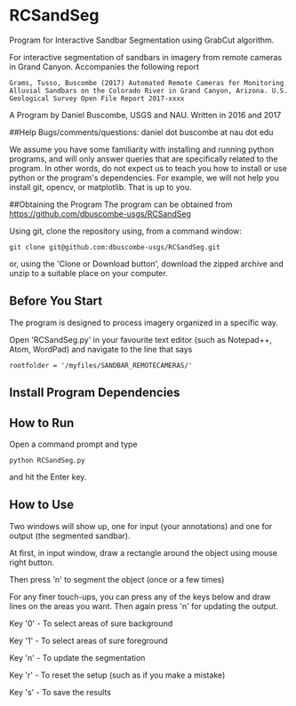 # RCSandSeg
Program for Interactive Sandbar Segmentation using GrabCut algorithm.

For interactive segmentation of sandbars in imagery from remote cameras in Grand Canyon. Accompanies the following report

```
Grams, Tusso, Buscombe (2017) Automated Remote Cameras for Monitoring Alluvial Sandbars on the Colorado River in Grand Canyon, Arizona. U.S. Geological Survey Open File Report 2017-xxxx
```

A Program by Daniel Buscombe, USGS and NAU. Written in 2016 and 2017

##Help
Bugs/comments/questions: daniel dot buscombe at nau dot edu

We assume you have some familiarity with installing and running python programs, and will only answer queries that are specifically related to the program. In other words, do not expect us to teach you how to install or use python or the program's dependencies. For example, we will not help you install git, opencv, or matplotlib. That is up to you. 

##Obtaining the Program
The program can be obtained from https://github.com/dbuscombe-usgs/RCSandSeg

Using git, clone the repository using, from a command window: 

```
git clone git@github.com:dbuscombe-usgs/RCSandSeg.git
```

or, using the 'Clone or Download button', download the zipped archive and unzip to a suitable place on your computer.  


## Before You Start
The program is designed to process imagery organized in a specific way.

Open 'RCSandSeg.py' in your favourite text editor (such as Notepad++, Atom, WordPad) and navigate to the line that says

```
rootfolder = '/myfiles/SANDBAR_REMOTECAMERAS/'
```

## Install Program Dependencies

## How to Run
Open a command prompt and type

```
python RCSandSeg.py
``` 

and hit the Enter key.

## How to Use
Two windows will show up, one for input (your annotations) and one for output (the segmented sandbar).

At first, in input window, draw a rectangle around the object using
mouse right button. 

Then press 'n' to segment the object (once or a few times)

For any finer touch-ups, you can press any of the keys below and draw lines on
the areas you want. Then again press 'n' for updating the output.

Key '0' - To select areas of sure background

Key '1' - To select areas of sure foreground

Key 'n' - To update the segmentation

Key 'r' - To reset the setup (such as if you make a mistake)

Key 's' - To save the results

